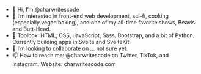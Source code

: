 - 👋 Hi, I’m @charwritescode
- 👀 I’m interested in front-end web development, sci-fi, cooking (especially vegan baking), and one of my all-time favorite shows, Beavis and Butt-Head.
- 🌱 Toolbox: HTML, CSS, JavaScript, Sass, Bootstrap, and a bit of Python. Currently building apps in Svelte and SvelteKit.
- 💞️ I’m looking to collaborate on ... not sure yet.
- 📫 How to reach me: @charwritescode on Twitter, TikTok, and Instagram. Website: charwritescode.com

<!---
charwritescode/charwritescode is a ✨ special ✨ repository because its `README.md` (this file) appears on your GitHub profile.
You can click the Preview link to take a look at your changes.
--->
